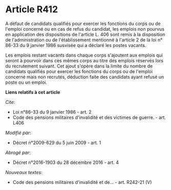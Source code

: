 # Article R412

A défaut de candidats qualifiés pour exercer les fonctions du corps ou de l'emploi concerné ou en cas de refus du candidat,
les emplois non pourvus en application des dispositions de l'article L. 406 sont remis à la disposition de l'administration
ou de l'établissement mentionné à l'article 2 de la loi n° 86-33 du 9 janvier 1986 susvisée qui a déclaré les postes
vacants. 

Les emplois restant vacants dans chaque corps s'ajoutent aux emplois qui seront à pourvoir dans ces mêmes corps au titre des
emplois réservés lors du recrutement suivant. Cet ajout s'opère dans la limite du nombre de candidats qualifiés pour exercer
les fonctions du corps ou de l'emploi concerné mais non recrutés, déduction faite des candidats ayant refusé un poste ou un
emploi.

**Liens relatifs à cet article**

_Cite_:

  - Loi n°86-33 du 9 janvier 1986 - art. 2
  - Code des pensions militaires d'invalidité et des victimes de guerre. - art. L406

_Modifié par_:

  - Décret n°2009-629 du 5 juin 2009 - art. 1

_Abrogé par_:

  - Décret n°2016-1903 du 28 décembre 2016 - art. 4

_Nouveaux textes_:

  - Code des pensions militaires d'invalidité et de... - art. R242-21 (V)
